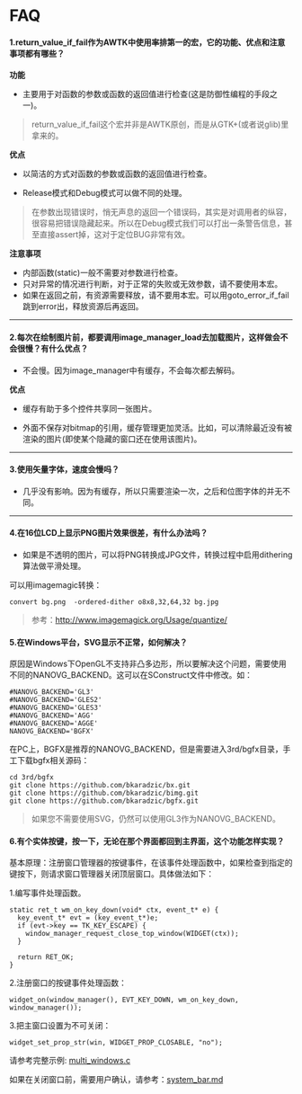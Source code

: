 # FAQ

#### 1.return\_value\_if\_fail作为AWTK中使用率排第一的宏，它的功能、优点和注意事项都有哪些？

**功能**

* 主要用于对函数的参数或函数的返回值进行检查(这是防御性编程的手段之一)。

> return\_value\_if\_fail这个宏并非是AWTK原创，而是从GTK+(或者说glib)里拿来的。

**优点**

* 以简洁的方式对函数的参数或函数的返回值进行检查。

* Release模式和Debug模式可以做不同的处理。

> 在参数出现错误时，悄无声息的返回一个错误码，其实是对调用者的纵容，很容易把错误隐藏起来。所以在Debug模式我们可以打出一条警告信息，甚至直接assert掉，这对于定位BUG非常有效。

**注意事项**

* 内部函数(static)一般不需要对参数进行检查。
* 只对异常的情况进行判断，对于正常的失败或无效参数，请不要使用本宏。
* 如果在返回之前，有资源需要释放，请不要用本宏。可以用goto\_error\_if\_fail跳到error出，释放资源后再返回。

---

#### 2.每次在绘制图片前，都要调用image\_manager\_load去加载图片，这样做会不会很慢？有什么优点？

* 不会慢。因为image\_manager中有缓存，不会每次都去解码。

**优点**

* 缓存有助于多个控件共享同一张图片。

* 外面不保存对bitmap的引用，缓存管理更加灵活。比如，可以清除最近没有被渲染的图片(即使某个隐藏的窗口还在使用该图片)。

---

#### 3.使用矢量字体，速度会慢吗？

* 几乎没有影响。因为有缓存，所以只需要渲染一次，之后和位图字体的并无不同。

---

#### 4.在16位LCD上显示PNG图片效果很差，有什么办法吗？

* 如果是不透明的图片，可以将PNG转换成JPG文件，转换过程中启用dithering算法做平滑处理。

可以用imagemagic转换：
```
convert bg.png  -ordered-dither o8x8,32,64,32 bg.jpg
```
> 参考：http://www.imagemagick.org/Usage/quantize/


#### 5.在Windows平台，SVG显示不正常，如何解决？

原因是Windows下OpenGL不支持非凸多边形，所以要解决这个问题，需要使用不同的NANOVG\_BACKEND。这可以在SConstruct文件中修改。如：

```
#NANOVG_BACKEND='GL3'
#NANOVG_BACKEND='GLES2'
#NANOVG_BACKEND='GLES3'
#NANOVG_BACKEND='AGG'
#NANOVG_BACKEND='AGGE'
NANOVG_BACKEND='BGFX'
```

在PC上，BGFX是推荐的NANOVG\_BACKEND，但是需要进入3rd/bgfx目录，手工下载bgfx相关源码：

```
cd 3rd/bgfx
git clone https://github.com/bkaradzic/bx.git 
git clone https://github.com/bkaradzic/bimg.git 
git clone https://github.com/bkaradzic/bgfx.git
```

> 如果您不需要使用SVG，仍然可以使用GL3作为NANOVG\_BACKEND。

#### 6.有个实体按键，按一下，无论在那个界面都回到主界面，这个功能怎样实现？

基本原理：注册窗口管理器的按键事件，在该事件处理函数中，如果检查到指定的键按下，则请求窗口管理器关闭顶层窗口。具体做法如下：

1.编写事件处理函数。

```
static ret_t wm_on_key_down(void* ctx, event_t* e) {
  key_event_t* evt = (key_event_t*)e;
  if (evt->key == TK_KEY_ESCAPE) {
    window_manager_request_close_top_window(WIDGET(ctx));
  }

  return RET_OK;
}
```

2.注册窗口的按键事件处理函数：

```
widget_on(window_manager(), EVT_KEY_DOWN, wm_on_key_down, window_manager());
```

3.把主窗口设置为不可关闭：

```
widget_set_prop_str(win, WIDGET_PROP_CLOSABLE, "no");
```

请参考完整示例: [multi_windows.c](https://github.com/zlgopen/awtk-c-demos/blob/master/demos/multi_windows.c)

如果在关闭窗口前，需要用户确认，请参考：[system_bar.md](https://github.com/zlgopen/awtk/blob/master/docs/system_bar.md)


